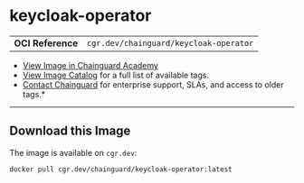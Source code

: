 <!--monopod:start-->
# keycloak-operator
| | |
| - | - |
| **OCI Reference** | `cgr.dev/chainguard/keycloak-operator` |


* [View Image in Chainguard Academy](https://edu.chainguard.dev/chainguard/chainguard-images/reference/keycloak-operator/overview/)
* [View Image Catalog](https://console.enforce.dev/images/catalog) for a full list of available tags.
* [Contact Chainguard](https://www.chainguard.dev/chainguard-images) for enterprise support, SLAs, and access to older tags.*

---
<!--monopod:end-->

<!--overview:start-->

<!--overview:end-->

<!--getting:start-->
## Download this Image
The image is available on `cgr.dev`:

```
docker pull cgr.dev/chainguard/keycloak-operator:latest
```
<!--getting:end-->

<!--body:start--><!--body:end-->
